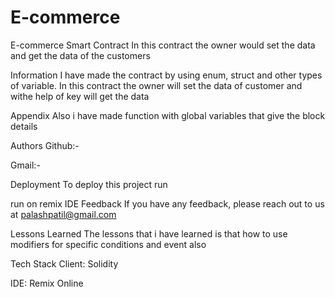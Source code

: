# E-commerce

E-commerce Smart Contract
In this contract the owner would set the data and get the data of the customers

Information
I have made the contract by using enum, struct and other types of variable. In this contract the owner will set the data of customer and withe help of key will get the data

Appendix
Also i have made function with global variables that give the block details

Authors
Github:- 

Gmail:- 

Deployment
To deploy this project run

  run on remix IDE
Feedback
If you have any feedback, please reach out to us at palashpatil@gmail.com

Lessons Learned
The lessons that i have learned is that how to use modifiers for specific conditions and event also

Tech Stack
Client: Solidity

IDE: Remix Online
